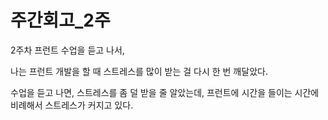 # 주간회고\_2주

2주차 프런트 수업을 듣고 나서,

나는 프런트 개발을 할 때 스트레스를 많이 받는 걸 다시 한 번 깨달았다.

수업을 듣고 나면, 스트레스를 좀 덜 받을 줄 알았는데, 프런트에 시간을 들이는 시간에 비례해서 스트레스가 커지고 있다.









